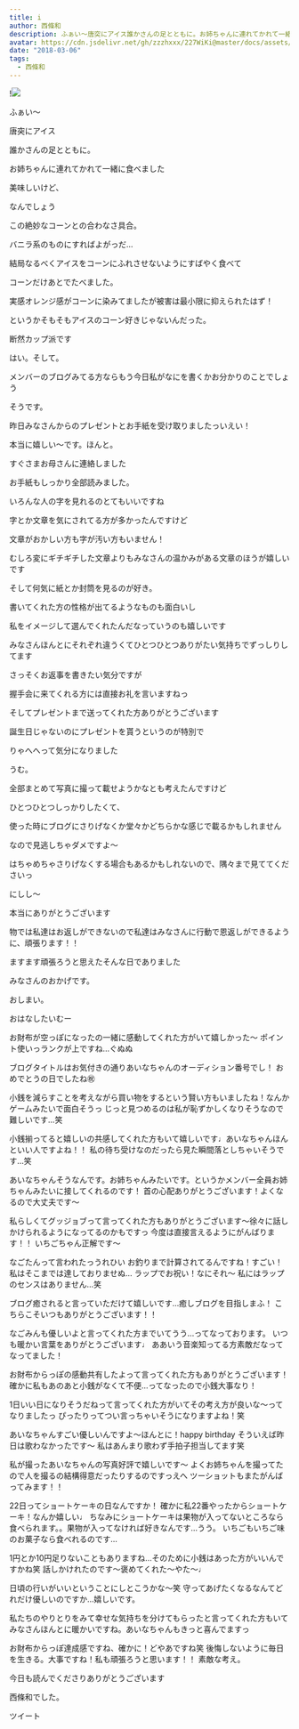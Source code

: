 ```yaml
---
title: i
author: 西條和
description: ふぁい〜唐突にアイス誰かさんの足とともに。お姉ちゃんに連れてかれて一緒に食べました美味しいけど、なんで...
avatar: https://cdn.jsdelivr.net/gh/zzzhxxx/227WiKi@master/docs/assets/photo/avatar/nagomi.jpg
date: "2018-03-06"
tags:
  - 西條和
---
```


!![](https://cdn.jsdelivr.net/gh/zzzhxxx/227WiKi-image@master/blog-image/nagomi-2018-03-06_1.jpg)








ふぁい〜












唐突にアイス







誰かさんの足とともに。






お姉ちゃんに連れてかれて一緒に食べました








美味しいけど、




なんでしょう





この絶妙なコーンとの合わなさ具合。







バニラ系のものにすればよがっだ…








結局なるべくアイスをコーンにふれさせないようにすばやく食べて





コーンだけあとでたべました。





実感オレンジ感がコーンに染みてましたが被害は最小限に抑えられたはず！




というかそもそもアイスのコーン好きじゃないんだった。






断然カップ派です







はい。そして。




メンバーのブログみてる方ならもう今日私がなにを書くかお分かりのことでしょう








そうです。









昨日みなさんからのプレゼントとお手紙を受け取りましたっいえい！








本当に嬉しい〜です。ほんと。







すぐさまお母さんに連絡しました







お手紙もしっかり全部読みました。







いろんな人の字を見れるのとてもいいですね





字とか文章を気にされてる方が多かったんですけど



文章がおかしい方も字が汚い方もいません！





むしろ変にギチギチした文章よりもみなさんの温かみがある文章のほうが嬉しいです







そして何気に紙とか封筒を見るのが好き。






書いてくれた方の性格が出てるようなものも面白いし





私をイメージして選んでくれたんだなっていうのも嬉しいです






みなさんほんとにそれぞれ違うくてひとつひとつありがたい気持ちでずっしりしてます






さっそくお返事を書きたい気分ですが







握手会に来てくれる方には直接お礼を言いますねっ








そしてプレゼントまで送ってくれた方ありがとうございます






誕生日じゃないのにプレゼントを貰うというのが特別で





りゃへへって気分になりました






うむ。





全部まとめて写真に撮って載せようかなとも考えたんですけど







ひとつひとつしっかりしたくて、








使った時にブログにさりげなくか堂々かどちらかな感じで載るかもしれません





なので見逃しちゃダメですよ〜






はちゃめちゃさりげなくする場合もあるかもしれないので、隅々まで見ててくださいっ




にしし〜








本当にありがとうございます






物では私達はお返しができないので私達はみなさんに行動で恩返しができるように、頑張ります！！





ますます頑張ろうと思えたそんな日でありました





みなさんのおかげです。






おしまい。




おはなしたいむー





お財布が空っぽになったの一緒に感動してくれた方がいて嬉しかった〜
ポイント使いっランクが上ですね…ぐぬぬ




ブログタイトルはお気付きの通りあいなちゃんのオーディション番号でし！
おめでとうの日でしたね㊗️





小銭を減らすことを考えながら買い物をするという賢い方もいましたね！なんかゲームみたいで面白そうっ
じっと見つめるのは私が恥ずかしくなりそうなので難しいです…笑






小銭揃ってると嬉しいの共感してくれた方もいて嬉しいです♩あいなちゃんほんといい人ですよね！！
私の待ち受けなのだったら見た瞬間落としちゃいそうです…笑




あいなちゃんそうなんです。お姉ちゃんみたいです。というかメンバー全員お姉ちゃんみたいに接してくれるのです！
首の心配ありがとうございます！よくなるので大丈夫です〜





私らしくてグッジョブって言ってくれた方もありがとうございます〜徐々に話しかけられるようになってるのかもですっ
今度は直接言えるようにがんばります！！
いちごちゃん正解です〜





なごたんって言われたっうれひい
お釣りまで計算されてるんですね！すごい！
私はそこまでは達しておりませぬ…
ラップでお祝い！なにそれ〜
私にはラップのセンスはありません…笑






ブログ癒されると言っていただけて嬉しいです…癒しブログを目指しまふ！
こちらこそいつもありがとうございます！！





なごみんも優しいよと言ってくれた方までいてうう…ってなっております。
いつも暖かい言葉をありがとうございます♩
ああいう音楽知ってる方素敵だなってなってました！





お財布からっぽの感動共有したよって言ってくれた方もありがとうございます！
確かに私もあのあと小銭がなくて不便…ってなったので小銭大事なり！






1日いい日になりそうだねって言ってくれた方がいてその考え方が良いな〜ってなりましたっ
ぴったりってつい言っちゃいそうになりますよね！笑






あいなちゃんすごい優しいんですよ〜ほんとに！happy birthday そういえば昨日は歌わなかったです〜
私はあんまり歌わず手拍子担当してます笑




私が撮ったあいなちゃんの写真好評で嬉しいです〜
よくお姉ちゃんを撮ってたので人を撮るの結構得意だったりするのですっえへ
ツーショットもまたがんばってみます！！





22日ってショートケーキの日なんですか！
確かに私22番やったからショートケーキ！なんか嬉しい♩
ちなみにショートケーキは果物が入ってないところなら食べられます。。果物が入ってなければ好きなんです…うう。
いちごもいちご味のお菓子なら食べれるのです…






1円とか10円足りないこともありますね…そのために小銭はあった方がいいんですかね笑
話しかけれたのです〜褒めてくれた〜やた〜♩





日頃の行いがいいということにしとこうかな〜笑
守ってあげたくなるなんてどれだけ優しいのですか…嬉しいです。






私たちのやりとりをみて幸せな気持ちを分けてもらったと言ってくれた方もいてみなさんほんとに暖かいですね。あいなちゃんもきっと喜んでますっ




お財布からっぽ達成感ですね、確かに！どやあですね笑
後悔しないように毎日を生きる。大事ですね！私も頑張ろうと思います！！
素敵な考え。













今日も読んでくださりありがとうございます






西條和でした。


ツイート



